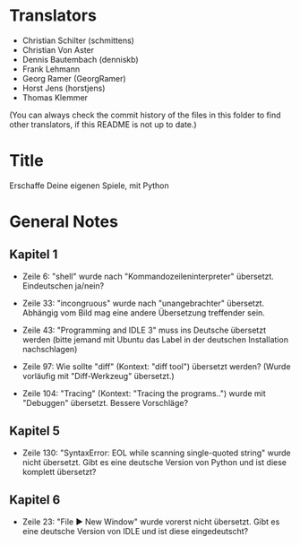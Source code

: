 Translators
===========

- Christian Schilter (schmittens)
- Christian Von Aster
- Dennis Bautembach (denniskb)
- Frank Lehmann
- Georg Ramer (GeorgRamer)
- Horst Jens (horstjens)
- Thomas Klemmer

(You can always check the commit history of the files in this folder to find other translators, if this README is not up to date.)

Title
=====

Erschaffe Deine eigenen Spiele, mit Python

General Notes
=============

Kapitel 1
---------

- Zeile 6: "shell" wurde nach "Kommandozeileninterpreter" übersetzt. Eindeutschen ja/nein?

- Zeile 33: "incongruous" wurde nach "unangebrachter" übersetzt. Abhängig vom Bild mag eine andere Übersetzung treffender sein.

- Zeile 43: "Programming and IDLE 3" muss ins Deutsche übersetzt werden (bitte jemand mit Ubuntu das Label in der deutschen Installation nachschlagen)

- Zeile 97: Wie sollte "diff" (Kontext: "diff tool") übersetzt werden? (Wurde vorläufig mit "Diff-Werkzeug" übersetzt.)

- Zeile 104: "Tracing" (Kontext: "Tracing the programs..") wurde mit "Debuggen" übersetzt. Bessere Vorschläge?

Kapitel 5
---------

- Zeile 130: "SyntaxError: EOL while scanning single-quoted string" wurde nicht übersetzt. Gibt es eine deutsche Version von Python und ist diese komplett übersetzt?

Kapitel 6
---------

- Zeile 23: "File ► New Window" wurde vorerst nicht übersetzt. Gibt es eine deutsche Version von IDLE und ist diese eingedeutscht? 